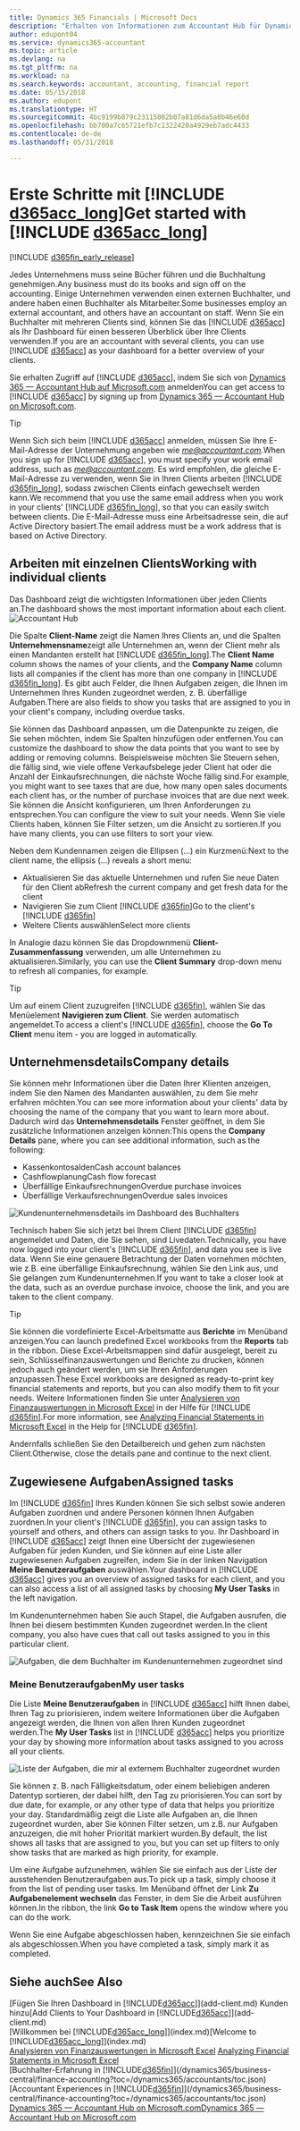 ```yaml
---
title: Dynamics 365 Financials | Microsoft Docs
description: "Erhalten von Informationen zum Accountant Hub für Dynamics 365."
author: edupont04
ms.service: dynamics365-accountant
ms.topic: article
ms.devlang: na
ms.tgt_pltfrm: na
ms.workload: na
ms.search.keywords: accountant, accounting, financial report
ms.date: 05/15/2018
ms.author: edupont
ms.translationtype: HT
ms.sourcegitcommit: 4bc9199b879c23115082b07a81d6da5a0b46e60d
ms.openlocfilehash: bb700a7c65721efb7c1322420a4929eb7adc4433
ms.contentlocale: de-de
ms.lasthandoff: 05/31/2018

---
```

# <a name="get-started-with-include-d365acclongincludesd365acclongmdmd"></a><span data-ttu-id="a0353-103">Erste Schritte mit [!INCLUDE [d365acc_long](includes/d365acc_long_md.md)]</span><span class="sxs-lookup"><span data-stu-id="a0353-103">Get started with [!INCLUDE [d365acc_long](includes/d365acc_long_md.md)]</span></span>
[!INCLUDE [d365fin_early_release](includes/d365fin_early_release.md.md)]

<span data-ttu-id="a0353-104">Jedes Unternehmens muss seine Bücher führen und die Buchhaltung genehmigen.</span><span class="sxs-lookup"><span data-stu-id="a0353-104">Any business must do its books and sign off on the accounting.</span></span> <span data-ttu-id="a0353-105">Einige Unternehmen verwenden einen externen Buchhalter, und andere haben einen Buchhalter als Mitarbeiter.</span><span class="sxs-lookup"><span data-stu-id="a0353-105">Some businesses employ an external accountant, and others have an accountant on staff.</span></span> <span data-ttu-id="a0353-106">Wenn Sie ein Buchhalter mit mehreren Clients sind, können Sie das [!INCLUDE [d365acc](includes/d365acc_md.md)] als Ihr Dashboard für einen besseren Überblick über Ihre Clients verwenden.</span><span class="sxs-lookup"><span data-stu-id="a0353-106">If you are an accountant with several clients, you can use [!INCLUDE [d365acc](includes/d365acc_md.md)] as your dashboard for a better overview of your clients.</span></span>  

<span data-ttu-id="a0353-107">Sie erhalten Zugriff auf [!INCLUDE [d365acc](includes/d365acc_md.md)], indem Sie sich von [Dynamics 365 — Accountant Hub auf Microsoft.com](https://www.microsoft.com/en-us/dynamics365/financial-insights-for-accountants) anmelden</span><span class="sxs-lookup"><span data-stu-id="a0353-107">You can get access to [!INCLUDE [d365acc](includes/d365acc_md.md)] by signing up from [Dynamics 365 — Accountant Hub on Microsoft.com](https://www.microsoft.com/en-us/dynamics365/financial-insights-for-accountants).</span></span>  

> [!TIP]
>  <span data-ttu-id="a0353-108">Wenn Sich sich beim [!INCLUDE [d365acc](includes/d365acc_md.md)] anmelden, müssen Sie Ihre E-Mail-Adresse der Unternehmung angeben wie <em>me@accountant.com</em>.</span><span class="sxs-lookup"><span data-stu-id="a0353-108">When you sign up for [!INCLUDE [d365acc](includes/d365acc_md.md)], you must specify your work email address, such as <em>me@accountant.com</em>.</span></span> <span data-ttu-id="a0353-109">Es wird empfohlen, die gleiche E-Mail-Adresse zu verwenden, wenn Sie in Ihren Clients arbeiten [!INCLUDE [d365fin_long](includes/d365fin_long_md.md)], sodass zwischen Clients einfach gewechselt werden kann.</span><span class="sxs-lookup"><span data-stu-id="a0353-109">We recommend that you use the same email address when you work in your clients' [!INCLUDE [d365fin_long](includes/d365fin_long_md.md)], so that you can easily switch between clients.</span></span> <span data-ttu-id="a0353-110">Die E-Mail-Adresse muss eine Arbeitsadresse sein, die auf Active Directory basiert.</span><span class="sxs-lookup"><span data-stu-id="a0353-110">The email address must be a work address that is based on Active Directory.</span></span>

## <a name="working-with-individual-clients"></a><span data-ttu-id="a0353-111">Arbeiten mit einzelnen Clients</span><span class="sxs-lookup"><span data-stu-id="a0353-111">Working with individual clients</span></span>
<span data-ttu-id="a0353-112">Das Dashboard zeigt die wichtigsten Informationen über jeden Clients an.</span><span class="sxs-lookup"><span data-stu-id="a0353-112">The dashboard shows the most important information about each client.</span></span>  
![Accountant Hub](./media/accountant-get-started/accountant-dashboard-tasks.png)

<span data-ttu-id="a0353-114">Die Spalte **Client-Name** zeigt die Namen Ihres Clients an, und die Spalten **Unternehmensname**zeigt alle Unternehmen an, wenn der Client mehr als einen Mandanten erstellt hat [!INCLUDE [d365fin_long](includes/d365fin_long_md.md)].</span><span class="sxs-lookup"><span data-stu-id="a0353-114">The **Client Name** column shows the names of your clients, and the **Company Name** column lists all companies if the client has more than one company in [!INCLUDE [d365fin_long](includes/d365fin_long_md.md)].</span></span> <span data-ttu-id="a0353-115">Es gibt auch Felder, die Ihnen Aufgaben zeigen, die Ihnen im Unternehmen Ihres Kunden zugeordnet werden, z. B. überfällige Aufgaben.</span><span class="sxs-lookup"><span data-stu-id="a0353-115">There are also fields to show you tasks that are assigned to you in your client's company, including overdue tasks.</span></span>  

<span data-ttu-id="a0353-116">Sie können das Dashboard anpassen, um die Datenpunkte zu zeigen, die Sie sehen möchten, indem Sie Spalten hinzufügen oder entfernen.</span><span class="sxs-lookup"><span data-stu-id="a0353-116">You can customize the dashboard to show the data points that you want to see by adding or removing columns.</span></span> <span data-ttu-id="a0353-117">Beispielsweise möchten Sie Steuern sehen, die fällig sind, wie viele offene Verkaufsbelege jeder Client hat oder die Anzahl der Einkaufsrechnungen, die nächste Woche fällig sind.</span><span class="sxs-lookup"><span data-stu-id="a0353-117">For example, you might want to see taxes that are due, how many open sales documents each client has, or the number of purchase invoices that are due next week.</span></span> <span data-ttu-id="a0353-118">Sie können die Ansicht konfigurieren, um Ihren Anforderungen zu entsprechen.</span><span class="sxs-lookup"><span data-stu-id="a0353-118">You can configure the view to suit your needs.</span></span> <span data-ttu-id="a0353-119">Wenn Sie viele Clients haben, können Sie Filter setzen, um die Ansicht zu sortieren.</span><span class="sxs-lookup"><span data-stu-id="a0353-119">If you have many clients, you can use filters to sort your view.</span></span>  

<span data-ttu-id="a0353-120">Neben dem Kundennamen zeigen die Ellipsen (...) ein Kurzmenü:</span><span class="sxs-lookup"><span data-stu-id="a0353-120">Next to the client name, the ellipsis (...) reveals a short menu:</span></span>

- <span data-ttu-id="a0353-121">Aktualisieren Sie das aktuelle Unternehmen und rufen Sie neue Daten für den Client ab</span><span class="sxs-lookup"><span data-stu-id="a0353-121">Refresh the current company and get fresh data for the client</span></span>  
- <span data-ttu-id="a0353-122">Navigieren Sie zum Client [!INCLUDE [d365fin](includes/d365fin_md.md)]</span><span class="sxs-lookup"><span data-stu-id="a0353-122">Go to the client's [!INCLUDE [d365fin](includes/d365fin_md.md)]</span></span>  
- <span data-ttu-id="a0353-123">Weitere Clients auswählen</span><span class="sxs-lookup"><span data-stu-id="a0353-123">Select more clients</span></span>  

<span data-ttu-id="a0353-124">In Analogie dazu können Sie das Dropdownmenü **Client-Zusammenfassung** verwenden, um alle Unternehmen zu aktualisieren.</span><span class="sxs-lookup"><span data-stu-id="a0353-124">Similarly, you can use the **Client Summary** drop-down menu to refresh all companies, for example.</span></span>  

> [!TIP]
>  <span data-ttu-id="a0353-125">Um auf einem Client zuzugreifen [!INCLUDE [d365fin](includes/d365fin_md.md)], wählen Sie das Menüelement **Navigieren zum Client**. Sie werden automatisch angemeldet.</span><span class="sxs-lookup"><span data-stu-id="a0353-125">To access a client's [!INCLUDE [d365fin](includes/d365fin_md.md)], choose the **Go To Client** menu item - you are logged in automatically.</span></span>

## <a name="company-details"></a><span data-ttu-id="a0353-126">Unternehmensdetails</span><span class="sxs-lookup"><span data-stu-id="a0353-126">Company details</span></span>
<span data-ttu-id="a0353-127">Sie können mehr Informationen über die Daten Ihrer Klienten anzeigen, indem Sie den Namen des Mandanten auswählen, zu dem Sie mehr erfahren möchten.</span><span class="sxs-lookup"><span data-stu-id="a0353-127">You can see more information about your clients' data by choosing the name of the company that you want to learn more about.</span></span> <span data-ttu-id="a0353-128">Dadurch wird das **Unternehmensdetails** Fenster geöffnet, in dem Sie zusätzliche Informationen anzeigen können:</span><span class="sxs-lookup"><span data-stu-id="a0353-128">This opens the **Company Details** pane, where you can see additional information, such as the following:</span></span>  

* <span data-ttu-id="a0353-129">Kassenkontosalden</span><span class="sxs-lookup"><span data-stu-id="a0353-129">Cash account balances</span></span>  
* <span data-ttu-id="a0353-130">Cashflowplanung</span><span class="sxs-lookup"><span data-stu-id="a0353-130">Cash flow forecast</span></span>  
* <span data-ttu-id="a0353-131">Überfällige Einkaufsrechnungen</span><span class="sxs-lookup"><span data-stu-id="a0353-131">Overdue purchase invoices</span></span>  
* <span data-ttu-id="a0353-132">Überfällige Verkaufsrechnungen</span><span class="sxs-lookup"><span data-stu-id="a0353-132">Overdue sales invoices</span></span>  

![Kundenunternehmensdetails im Dashboard des Buchhalters](./media/accountant-get-started/accountant-company-details.png)

<span data-ttu-id="a0353-134">Technisch haben Sie sich jetzt bei Ihrem Client [!INCLUDE [d365fin](includes/d365fin_md.md)] angemeldet und Daten, die Sie sehen, sind Livedaten.</span><span class="sxs-lookup"><span data-stu-id="a0353-134">Technically, you have now logged into your client's [!INCLUDE [d365fin](includes/d365fin_md.md)], and data you see is live data.</span></span> <span data-ttu-id="a0353-135">Wenn Sie eine genauere Betrachtung der Daten vornehmen möchten, wie z.B. eine überfällige Einkaufsrechnung, wählen Sie den Link aus, und Sie gelangen zum Kundenunternehmen.</span><span class="sxs-lookup"><span data-stu-id="a0353-135">If you want to take a closer look at the data, such as an overdue purchase invoice, choose the link, and you are taken to the client company.</span></span>  

> [!TIP]
>  <span data-ttu-id="a0353-136">Sie können die vordefinierte Excel-Arbeitsmatte aus **Berichte** im Menüband anzeigen.</span><span class="sxs-lookup"><span data-stu-id="a0353-136">You can launch predefined Excel workbooks from the **Reports** tab in the ribbon.</span></span> <span data-ttu-id="a0353-137">Diese Excel-Arbeitsmappen sind dafür ausgelegt, bereit zu sein, Schlüsselfinanzauswertungen und Berichte zu drucken, können jedoch auch geändert werden, um sie Ihren Anforderungen anzupassen.</span><span class="sxs-lookup"><span data-stu-id="a0353-137">These Excel workbooks are designed as ready-to-print key financial statements and reports, but you can also modify them to fit your needs.</span></span> <span data-ttu-id="a0353-138">Weitere Informationen finden Sie unter [Analysieren von Finanzauswertungen in Microsoft Excel](/dynamics365/business-central/finance-analyze-excel?toc=/dynamics365/accountants/toc.json) in der Hilfe für [!INCLUDE [d365fin](includes/d365fin_md.md)].</span><span class="sxs-lookup"><span data-stu-id="a0353-138">For more information, see [Analyzing Financial Statements in Microsoft Excel](/dynamics365/business-central/finance-analyze-excel?toc=/dynamics365/accountants/toc.json) in the Help for [!INCLUDE [d365fin](includes/d365fin_md.md)].</span></span>  

<span data-ttu-id="a0353-139">Andernfalls schließen Sie den Detailbereich und gehen zum nächsten Client.</span><span class="sxs-lookup"><span data-stu-id="a0353-139">Otherwise, close the details pane and continue to the next client.</span></span>  

## <a name="assigned-tasks"></a><span data-ttu-id="a0353-140">Zugewiesene Aufgaben</span><span class="sxs-lookup"><span data-stu-id="a0353-140">Assigned tasks</span></span>
<span data-ttu-id="a0353-141">Im [!INCLUDE [d365fin](includes/d365fin_md.md)] Ihres Kunden können Sie sich selbst sowie anderen Aufgaben zuordnen und andere Personen können Ihnen Aufgaben zuordnen.</span><span class="sxs-lookup"><span data-stu-id="a0353-141">In your client's [!INCLUDE [d365fin](includes/d365fin_md.md)], you can assign tasks to yourself and others, and others can assign tasks to you.</span></span> <span data-ttu-id="a0353-142">Ihr Dashboard in [!INCLUDE [d365acc](includes/d365acc_md.md)] zeigt Ihnen eine Übersicht der zugewiesenen Aufgaben für jeden Kunden, und Sie können auf eine Liste aller zugewiesenen Aufgaben zugreifen, indem Sie in der linken Navigation **Meine Benutzeraufgaben** auswählen.</span><span class="sxs-lookup"><span data-stu-id="a0353-142">Your dashboard in [!INCLUDE [d365acc](includes/d365acc_md.md)] gives you an overview of assigned tasks for each client, and you can also access a list of all assigned tasks by choosing **My User Tasks** in the left navigation.</span></span>  

<span data-ttu-id="a0353-143">Im Kundenunternehmen haben Sie auch Stapel, die Aufgaben ausrufen, die Ihnen bei diesem bestimmten Kunden zugeordnet werden.</span><span class="sxs-lookup"><span data-stu-id="a0353-143">In the client company, you also have cues that call out tasks assigned to you in this particular client.</span></span>

![Aufgaben, die dem Buchhalter im Kundenunternehmen zugeordnet sind](./media/accountant-get-started/accountant-company-details-tasks.png)

### <a name="my-user-tasks"></a><span data-ttu-id="a0353-145">Meine Benutzeraufgaben</span><span class="sxs-lookup"><span data-stu-id="a0353-145">My user tasks</span></span>
<span data-ttu-id="a0353-146">Die Liste **Meine Benutzeraufgaben** in [!INCLUDE [d365acc](includes/d365acc_md.md)] hilft Ihnen dabei, Ihren Tag zu priorisieren, indem weitere Informationen über die Aufgaben angezeigt werden, die Ihnen von allen Ihren Kunden zugeordnet werden.</span><span class="sxs-lookup"><span data-stu-id="a0353-146">The **My User Tasks** list in [!INCLUDE [d365acc](includes/d365acc_md.md)] helps you prioritize your day by showing more information about tasks assigned to you across all your clients.</span></span>  

![Liste der Aufgaben, die mir al externem Buchhalter zugeordnet wurden](./media/accountant-get-started/accountant-tasklist.png)

<span data-ttu-id="a0353-148">Sie können z. B. nach Fälligkeitsdatum, oder einem beliebigen anderen Datentyp sortieren, der dabei hilft, den Tag zu priorisieren.</span><span class="sxs-lookup"><span data-stu-id="a0353-148">You can sort by due date, for example, or any other type of data that helps you prioritize your day.</span></span> <span data-ttu-id="a0353-149">Standardmäßig zeigt die Liste alle Aufgaben an, die Ihnen zugeordnet wurden, aber Sie können Filter setzen, um z.B. nur Aufgaben anzuzeigen, die mit hoher Priorität markiert wurden.</span><span class="sxs-lookup"><span data-stu-id="a0353-149">By default, the list shows all tasks that are assigned to you, but you can set up filters to only show tasks that are marked as high priority, for example.</span></span>

<span data-ttu-id="a0353-150">Um eine Aufgabe aufzunehmen, wählen Sie sie einfach aus der Liste der ausstehenden Benutzeraufgaben aus.</span><span class="sxs-lookup"><span data-stu-id="a0353-150">To pick up a task, simply choose it from the list of pending user tasks.</span></span> <span data-ttu-id="a0353-151">Im Menüband öffnet der Link **Zu Aufgabenelement wechseln** das Fenster, in dem Sie die Arbeit ausführen können.</span><span class="sxs-lookup"><span data-stu-id="a0353-151">In the ribbon, the link **Go to Task Item** opens the window where you can do the work.</span></span>  

<span data-ttu-id="a0353-152">Wenn Sie eine Aufgabe abgeschlossen haben, kennzeichnen Sie sie einfach als abgeschlossen.</span><span class="sxs-lookup"><span data-stu-id="a0353-152">When you have completed a task, simply mark it as completed.</span></span>  

## <a name="see-also"></a><span data-ttu-id="a0353-153">Siehe auch</span><span class="sxs-lookup"><span data-stu-id="a0353-153">See Also</span></span>
<span data-ttu-id="a0353-154">[Fügen Sie Ihren Dashboard in [!INCLUDE[d365acc](includes/d365acc_md.md)]](add-client.md) Kunden hinzu</span><span class="sxs-lookup"><span data-stu-id="a0353-154">[Add Clients to Your Dashboard in [!INCLUDE[d365acc](includes/d365acc_md.md)]](add-client.md)</span></span>  
<span data-ttu-id="a0353-155">[Willkommen bei [!INCLUDE[d365acc_long](includes/d365acc_long_md.md)]](index.md)</span><span class="sxs-lookup"><span data-stu-id="a0353-155">[Welcome to [!INCLUDE[d365acc_long](includes/d365acc_long_md.md)]](index.md)</span></span>  
<span data-ttu-id="a0353-156">[Analysieren von Finanzauswertungen in Microsoft Excel](/dynamics365/business-central/finance-analyze-excel?toc=/dynamics365/accountants/toc.json) </span><span class="sxs-lookup"><span data-stu-id="a0353-156">[Analyzing Financial Statements in Microsoft Excel](/dynamics365/business-central/finance-analyze-excel?toc=/dynamics365/accountants/toc.json) </span></span>  
<span data-ttu-id="a0353-157">[Buchhalter-Erfahrung in [!INCLUDE[d365fin](includes/d365fin_md.md)]](/dynamics365/business-central/finance-accounting?toc=/dynamics365/accountants/toc.json)</span><span class="sxs-lookup"><span data-stu-id="a0353-157">[Accountant Experiences in [!INCLUDE[d365fin](includes/d365fin_md.md)]](/dynamics365/business-central/finance-accounting?toc=/dynamics365/accountants/toc.json)</span></span>  
[<span data-ttu-id="a0353-158">Dynamics 365 — Accountant Hub on Microsoft.com</span><span class="sxs-lookup"><span data-stu-id="a0353-158">Dynamics 365 — Accountant Hub on Microsoft.com</span></span>](https://www.microsoft.com/en-us/dynamics365/financial-insights-for-accountants)  

